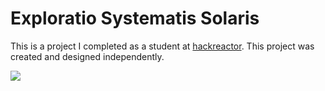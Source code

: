 # Exploratio Systematis Solaris
This is a project I completed as a student at [hackreactor](http://hackreactor.com). This project was created and designed independently.

![](solarsystem.gif)
